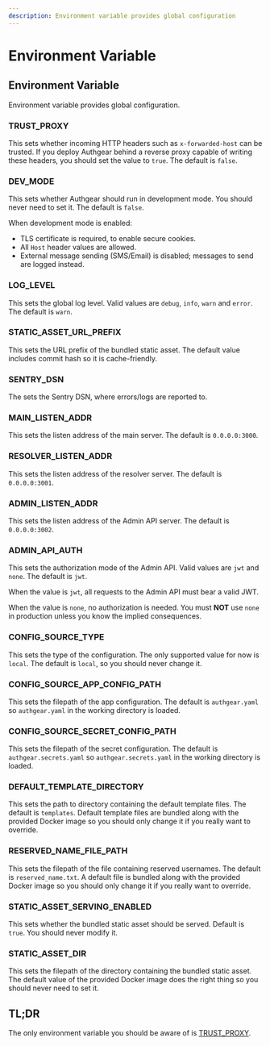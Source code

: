 ```yaml
---
description: Environment variable provides global configuration
---
```


# Environment Variable

## Environment Variable

Environment variable provides global configuration.

### TRUST\_PROXY

This sets whether incoming HTTP headers such as `x-forwarded-host` can be trusted. If you deploy Authgear behind a reverse proxy capable of writing these headers, you should set the value to `true`. The default is `false`.

### DEV\_MODE

This sets whether Authgear should run in development mode. You should never need to set it. The default is `false`.

When development mode is enabled:

* TLS certificate is required, to enable secure cookies.
* All `Host` header values are allowed.
* External message sending \(SMS/Email\) is disabled; messages to send are logged instead.

### LOG\_LEVEL

This sets the global log level. Valid values are `debug`, `info`, `warn` and `error`. The default is `warn`.

### STATIC\_ASSET\_URL\_PREFIX

This sets the URL prefix of the bundled static asset. The default value includes commit hash so it is cache-friendly.

### SENTRY\_DSN

The sets the Sentry DSN, where errors/logs are reported to.

### MAIN\_LISTEN\_ADDR

This sets the listen address of the main server. The default is `0.0.0.0:3000`.

### RESOLVER\_LISTEN\_ADDR

This sets the listen address of the resolver server. The default is `0.0.0.0:3001`.

### ADMIN\_LISTEN\_ADDR

This sets the listen address of the Admin API server. The default is `0.0.0.0:3002`.

### ADMIN\_API\_AUTH

This sets the authorization mode of the Admin API. Valid values are `jwt` and `none`. The default is `jwt`.

When the value is `jwt`, all requests to the Admin API must bear a valid JWT.

When the value is `none`, no authorization is needed. You must **NOT** use `none` in production unless you know the implied consequences.

### CONFIG\_SOURCE\_TYPE

This sets the type of the configuration. The only supported value for now is `local`. The default is `local`, so you should never change it.

### CONFIG\_SOURCE\_APP\_CONFIG\_PATH

This sets the filepath of the app configuration. The default is `authgear.yaml` so `authgear.yaml` in the working directory is loaded.

### CONFIG\_SOURCE\_SECRET\_CONFIG\_PATH

This sets the filepath of the secret configuration. The default is `authgear.secrets.yaml` so `authgear.secrets.yaml` in the working directory is loaded.

### DEFAULT\_TEMPLATE\_DIRECTORY

This sets the path to directory containing the default template files. The default is `templates`. Default template files are bundled along with the provided Docker image so you should only change it if you really want to override.

### RESERVED\_NAME\_FILE\_PATH

This sets the filepath of the file containing reserved usernames. The default is `reserved_name.txt`. A default file is bundled along with the provided Docker image so you should only change it if you really want to override.

### STATIC\_ASSET\_SERVING\_ENABLED

This sets whether the bundled static asset should be served. Default is `true`. You should never modify it.

### STATIC\_ASSET\_DIR

This sets the filepath of the directory containing the bundled static asset. The default value of the provided Docker image does the right thing so you should never need to set it.

## TL;DR

The only environment variable you should be aware of is [TRUST\_PROXY](env.md#trust_proxy).

